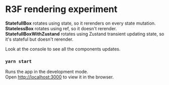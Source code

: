 # R3F rendering experiment
**StatefullBox** rotates using state, so it rerenders on every state mutation.\
**StatelessBox** rotates using ref, so it doesn't rerender. \
**StatefullBoxWithZustand** rotates using Zustand transient updating state, so it's stateful but doesn't rerender.

Look at the console to see all the components updates.

### `yarn start`
Runs the app in the development mode.\
Open [http://localhost:3000](http://localhost:3000) to view it in the browser.